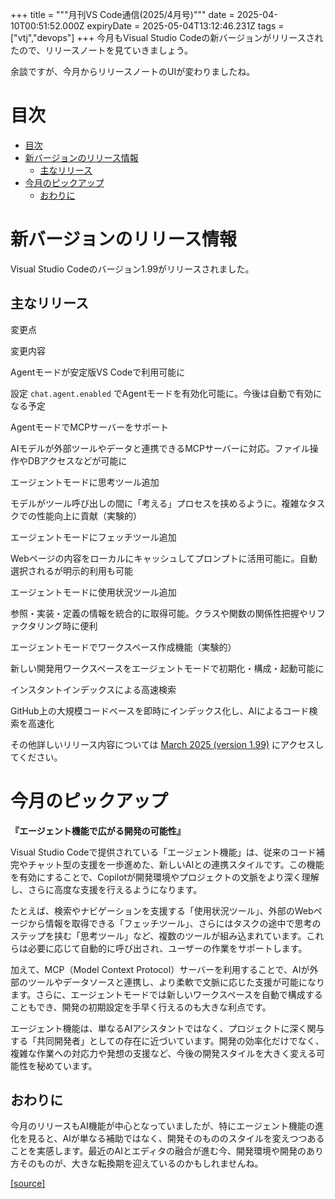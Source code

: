 +++
title = """月刊VS Code通信(2025/4月号)"""
date = 2025-04-10T00:51:52.000Z
expiryDate = 2025-05-04T13:12:46.231Z
tags = ["vtj","devops"]
+++
今月もVisual Studio Codeの新バージョンがリリースされたので、リリースノートを見ていきましょう。

余談ですが、今月からリリースノートのUIが変わりましたね。

目次
==

*   [目次](#目次)
*   [新バージョンのリリース情報](#新バージョンのリリース情報)
    *   [主なリリース](#主なリリース)
*   [今月のピックアップ](#今月のピックアップ)
    *   [おわりに](#おわりに)

新バージョンのリリース情報
=============

Visual Studio Codeのバージョン1.99がリリースされました。

主なリリース
------

変更点

変更内容

Agentモードが安定版VS Codeで利用可能に

設定 `chat.agent.enabled` でAgentモードを有効化可能に。今後は自動で有効になる予定

AgentモードでMCPサーバーをサポート

AIモデルが外部ツールやデータと連携できるMCPサーバーに対応。ファイル操作やDBアクセスなどが可能に

エージェントモードに思考ツール追加

モデルがツール呼び出しの間に「考える」プロセスを挟めるように。複雑なタスクでの性能向上に貢献（実験的）

エージェントモードにフェッチツール追加

Webページの内容をローカルにキャッシュしてプロンプトに活用可能に。自動選択されるが明示的利用も可能

エージェントモードに使用状況ツール追加

参照・実装・定義の情報を統合的に取得可能。クラスや関数の関係性把握やリファクタリング時に便利

エージェントモードでワークスペース作成機能（実験的）

新しい開発用ワークスペースをエージェントモードで初期化・構成・起動可能に

インスタントインデックスによる高速検索

GitHub上の大規模コードベースを即時にインデックス化し、AIによるコード検索を高速化

その他詳しいリリース内容については [March 2025 (version 1.99)](https://code.visualstudio.com/updates/v1_99) にアクセスしてください。

今月のピックアップ
=========

**『エージェント機能で広がる開発の可能性』**

Visual Studio Codeで提供されている「エージェント機能」は、従来のコード補完やチャット型の支援を一歩進めた、新しいAIとの連携スタイルです。この機能を有効にすることで、Copilotが開発環境やプロジェクトの文脈をより深く理解し、さらに高度な支援を行えるようになります。

たとえば、検索やナビゲーションを支援する「使用状況ツール」、外部のWebページから情報を取得できる「フェッチツール」、さらにはタスクの途中で思考のステップを挟む「思考ツール」など、複数のツールが組み込まれています。これらは必要に応じて自動的に呼び出され、ユーザーの作業をサポートします。

加えて、MCP（Model Context Protocol）サーバーを利用することで、AIが外部のツールやデータソースと連携し、より柔軟で文脈に応じた支援が可能になります。さらに、エージェントモードでは新しいワークスペースを自動で構成することもでき、開発の初期設定を手早く行えるのも大きな利点です。

エージェント機能は、単なるAIアシスタントではなく、プロジェクトに深く関与する「共同開発者」としての存在に近づいています。開発の効率化だけでなく、複雑な作業への対応力や発想の支援など、今後の開発スタイルを大きく変える可能性を秘めています。

おわりに
----

今月のリリースもAI機能が中心となっていましたが、特にエージェント機能の進化を見ると、AIが単なる補助ではなく、開発そのもののスタイルを変えつつあることを実感します。最近のAIとエディタの融合が進む今、開発環境や開発のあり方そのものが、大きな転換期を迎えているのかもしれませんね。

[[source]](https://devops-blog.virtualtech.jp/entry/20250410/1744246312)
